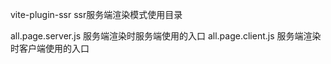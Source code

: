 vite-plugin-ssr  ssr服务端渲染模式使用目录

all.page.server.js 服务端渲染时服务端使用的入口
all.page.client.js 服务端渲染时客户端使用的入口